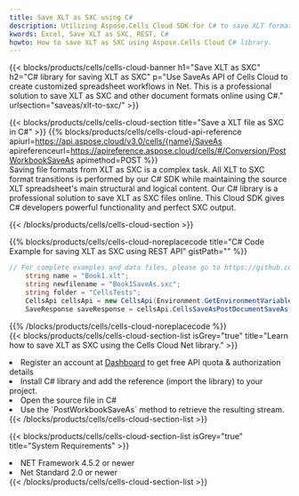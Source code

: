 ```yaml
---
title: Save XLT as SXC using C# 
description: Utilizing Aspose.Cells Cloud SDK for C# to save XLT format file as SXC format file. 
kwords: Excel, Save XLT as SXC, REST, C#
howto: How to save XLT as SXC using Aspose.Cells Cloud C# library.
---
```



{{< blocks/products/cells/cells-cloud-banner h1="Save XLT as SXC" h2="C# library for saving XLT as SXC" p="Use SaveAs API of Cells Cloud to create customized spreadsheet workflows in Net. This is a professional solution to save XLT as SXC and other document formats online using C#." urlsection="saveas/xlt-to-sxc/" >}}

{{< blocks/products/cells/cells-cloud-section  title="Save a XLT file as SXC in C#" >}}
{{% blocks/products/cells/cells-cloud-api-reference  apiurl=https://api.aspose.cloud/v3.0/cells/{name}/SaveAs  apireferenceurl=https://apireference.aspose.cloud/cells/#/Conversion/PostWorkbookSaveAs  apimethod=POST %}}
<br/>
Saving file formats from XLT as SXC is a complex task. All XLT to SXC format transitions is performed by our C# SDK while maintaining the source XLT spreadsheet's main structural and logical content. Our C# library is a professional solution to save XLT as SXC files online. This Cloud SDK gives C# developers powerful functionality and perfect SXC output.

{{< /blocks/products/cells/cells-cloud-section >}}

{{% blocks/products/cells/cells-cloud-noreplacecode title="C# Code Example for saving XLT as SXC using REST API" gistPath="" %}}
  
```cs
// For complete examples and data files, please go to https://github.com/aspose-cells-cloud/aspose-cells-cloud-dotnet/
    string name = "Book1.xlt";
    string newfilename = "Book1SaveAs.sxc";
    string folder = "CellsTests";
    CellsApi cellsApi = new CellsApi(Environment.GetEnvironmentVariable("ProductClientId"), Environment.GetEnvironmentVariable("ProductClientSecret"));
    SaveResponse saveResponse = cellsApi.CellsSaveAsPostDocumentSaveAs(name, null, newfilename, null,null,folder);
```
  
{{% /blocks/products/cells/cells-cloud-noreplacecode  %}}
<br/>
{{< blocks/products/cells/cells-cloud-section-list isGrey="true"  title="Learn how to save XLT as SXC using the Cells Cloud Net library." >}}
<li>Register an account at <a href="https://dashboard.aspose.cloud/">Dashboard</a> to get free API quota & authorization details</li>
<li>Install C# library and add the reference (import the library) to your project.</li>
<li>Open the source file in C#</li>
<li>Use the `PostWorkbookSaveAs` method to retrieve the resulting stream.</li>
{{< /blocks/products/cells/cells-cloud-section-list >}}

{{< blocks/products/cells/cells-cloud-section-list isGrey="true"  title="System Requirements" >}}
<li>NET Framework 4.5.2 or newer</li>
<li>Net Standard 2.0 or newer</li>
{{< /blocks/products/cells/cells-cloud-section-list >}}
